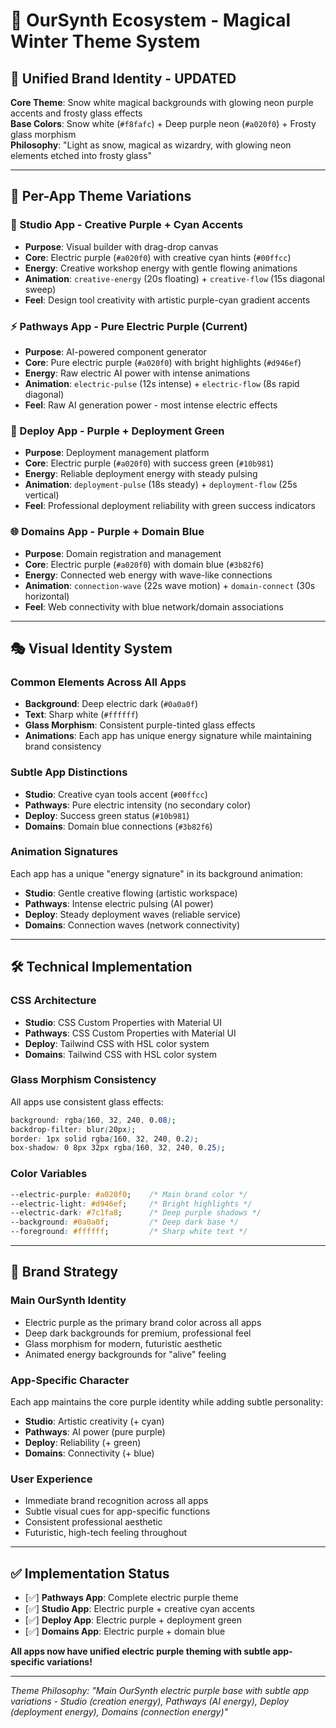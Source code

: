 # 🎨 OurSynth Ecosystem - Magical Winter Theme System

## 🌟 **Unified Brand Identity - UPDATED**
**Core Theme**: Snow white magical backgrounds with glowing neon purple accents and frosty glass effects  
**Base Colors**: Snow white (`#f8fafc`) + Deep purple neon (`#a020f0`) + Frosty glass morphism  
**Philosophy**: "Light as snow, magical as wizardry, with glowing neon elements etched into frosty glass"

---

## 🔮 **Per-App Theme Variations**

### **🎨 Studio App** - Creative Purple + Cyan Accents
- **Purpose**: Visual builder with drag-drop canvas
- **Core**: Electric purple (`#a020f0`) with creative cyan hints (`#00ffcc`)
- **Energy**: Creative workshop energy with gentle flowing animations
- **Animation**: `creative-energy` (20s floating) + `creative-flow` (15s diagonal sweep)
- **Feel**: Design tool creativity with artistic purple-cyan gradient accents

### **⚡ Pathways App** - Pure Electric Purple (Current)
- **Purpose**: AI-powered component generator  
- **Core**: Pure electric purple (`#a020f0`) with bright highlights (`#d946ef`)
- **Energy**: Raw electric AI power with intense animations
- **Animation**: `electric-pulse` (12s intense) + `electric-flow` (8s rapid diagonal)
- **Feel**: Raw AI generation power - most intense electric effects

### **🚀 Deploy App** - Purple + Deployment Green
- **Purpose**: Deployment management platform
- **Core**: Electric purple (`#a020f0`) with success green (`#10b981`)
- **Energy**: Reliable deployment energy with steady pulsing
- **Animation**: `deployment-pulse` (18s steady) + `deployment-flow` (25s vertical)
- **Feel**: Professional deployment reliability with green success indicators

### **🌐 Domains App** - Purple + Domain Blue  
- **Purpose**: Domain registration and management
- **Core**: Electric purple (`#a020f0`) with domain blue (`#3b82f6`)
- **Energy**: Connected web energy with wave-like connections
- **Animation**: `connection-wave` (22s wave motion) + `domain-connect` (30s horizontal)
- **Feel**: Web connectivity with blue network/domain associations

---

## 🎭 **Visual Identity System**

### **Common Elements Across All Apps**
- **Background**: Deep electric dark (`#0a0a0f`)
- **Text**: Sharp white (`#ffffff`) 
- **Glass Morphism**: Consistent purple-tinted glass effects
- **Animations**: Each app has unique energy signature while maintaining brand consistency

### **Subtle App Distinctions**
- **Studio**: Creative cyan tools accent (`#00ffcc`)
- **Pathways**: Pure electric intensity (no secondary color)
- **Deploy**: Success green status (`#10b981`)
- **Domains**: Domain blue connections (`#3b82f6`)

### **Animation Signatures**
Each app has a unique "energy signature" in its background animation:
- **Studio**: Gentle creative flowing (artistic workspace)
- **Pathways**: Intense electric pulsing (AI power)
- **Deploy**: Steady deployment waves (reliable service)
- **Domains**: Connection waves (network connectivity)

---

## 🛠 **Technical Implementation**

### **CSS Architecture**
- **Studio**: CSS Custom Properties with Material UI
- **Pathways**: CSS Custom Properties with Material UI  
- **Deploy**: Tailwind CSS with HSL color system
- **Domains**: Tailwind CSS with HSL color system

### **Glass Morphism Consistency**
All apps use consistent glass effects:
```css
background: rgba(160, 32, 240, 0.08);
backdrop-filter: blur(20px);
border: 1px solid rgba(160, 32, 240, 0.2);
box-shadow: 0 8px 32px rgba(160, 32, 240, 0.25);
```

### **Color Variables**
```css
--electric-purple: #a020f0;    /* Main brand color */
--electric-light: #d946ef;     /* Bright highlights */
--electric-dark: #7c1fa8;      /* Deep purple shadows */
--background: #0a0a0f;         /* Deep dark base */
--foreground: #ffffff;         /* Sharp white text */
```

---

## 🎯 **Brand Strategy**

### **Main OurSynth Identity**
- Electric purple as the primary brand color across all apps
- Deep dark backgrounds for premium, professional feel
- Glass morphism for modern, futuristic aesthetic
- Animated energy backgrounds for "alive" feeling

### **App-Specific Character**
Each app maintains the core purple identity while adding subtle personality:
- **Studio**: Artistic creativity (+ cyan)
- **Pathways**: AI power (pure purple)
- **Deploy**: Reliability (+ green)
- **Domains**: Connectivity (+ blue)

### **User Experience**
- Immediate brand recognition across all apps
- Subtle visual cues for app-specific functions
- Consistent professional aesthetic
- Futuristic, high-tech feeling throughout

---

## ✅ **Implementation Status**

- [✅] **Pathways App**: Complete electric purple theme
- [✅] **Studio App**: Electric purple + creative cyan accents
- [✅] **Deploy App**: Electric purple + deployment green  
- [✅] **Domains App**: Electric purple + domain blue

**All apps now have unified electric purple theming with subtle app-specific variations!**

---

*Theme Philosophy: "Main OurSynth electric purple base with subtle app variations - Studio (creation energy), Pathways (AI energy), Deploy (deployment energy), Domains (connection energy)"*

